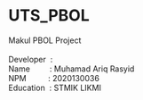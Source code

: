 # UTS_PBOL
Makul PBOL Project 
<br><br>
Developer&nbsp;&nbsp;:<br>
Name&nbsp;&nbsp;&nbsp;&nbsp;&nbsp;&nbsp;&nbsp;&nbsp;&nbsp;: Muhamad Ariq Rasyid <br>
NPM&nbsp;&nbsp;&nbsp;&nbsp;&nbsp;&nbsp;&nbsp;&nbsp;&nbsp;&nbsp;: 2020130036<br>
Education&nbsp;&nbsp;: STMIK LIKMI<br>
